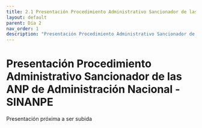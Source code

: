 ```yaml
---
title: 2.1 Presentación Procedimiento Administrativo Sancionador de las ANP de Administración Nacional - SINANPE
layout: default
parent: Día 2
nav_order: 1
description: "Presentación Procedimiento Administrativo Sancionador de las ANP de Administración Nacional - SINANPE"
---
```


# Presentación Procedimiento Administrativo Sancionador de las ANP de Administración Nacional - SINANPE

Presentación próxima a ser subida